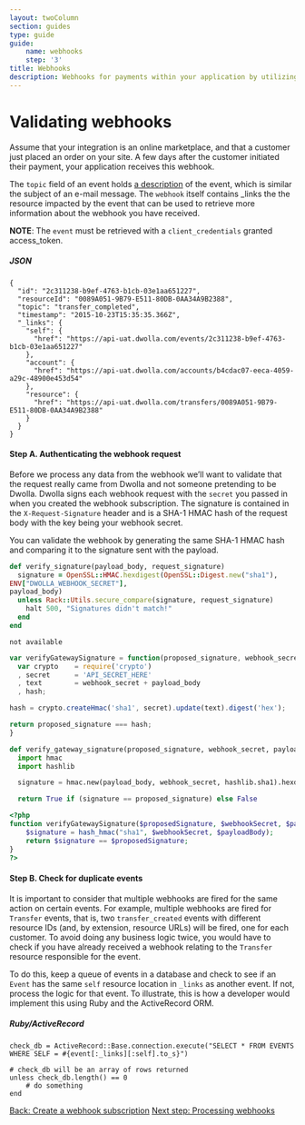 ```yaml
---
layout: twoColumn
section: guides
type: guide
guide: 
    name: webhooks
    step: '3'
title: Webhooks
description: Webhooks for payments within your application by utilizing our open API with no per transaction fees. 
---
```


# Validating webhooks

Assume that your integration is an online marketplace, and that a customer just placed an order on your site. A few days after the customer initiated their payment, your application receives this webhook.

The `topic` field of an event holds [a description](http://docsv2.dwolla.com/#events) of the event, which is similar the subject of an e-mail message.  The `webhook` itself contains _links the the resource impacted by the event that can be used to retrieve more information about the webhook you have received. 

**NOTE**: The `event` must be retrieved with a `client_credentials` granted access_token.

##### JSON
```jsonnoselect
{
  "id": "2c311238-b9ef-4763-b1cb-03e1aa651227",
  "resourceId": "0089A051-9B79-E511-80DB-0AA34A9B2388",
  "topic": "transfer_completed",
  "timestamp": "2015-10-23T15:35:35.366Z",
  "_links": {
    "self": {
      "href": "https://api-uat.dwolla.com/events/2c311238-b9ef-4763-b1cb-03e1aa651227"
    },
    "account": {
      "href": "https://api-uat.dwolla.com/accounts/b4cdac07-eeca-4059-a29c-48900e453d54"
    },
    "resource": {
      "href": "https://api-uat.dwolla.com/transfers/0089A051-9B79-E511-80DB-0AA34A9B2388"
    }
  }
}
```

#### Step A. Authenticating the webhook request
Before we process any data from the webhook we’ll want to validate that the request really came from Dwolla and not someone pretending to be Dwolla. Dwolla signs each webhook request with the `secret` you passed in when you created the webhook subscription. The signature is contained in the `X-Request-Signature` header and is a SHA-1 HMAC hash of the request body with the key being your webhook secret.

You can validate the webhook by generating the same SHA-1 HMAC hash and comparing it to the signature sent with the payload.

```ruby
def verify_signature(payload_body, request_signature)
  signature = OpenSSL::HMAC.hexdigest(OpenSSL::Digest.new("sha1"),
ENV["DWOLLA_WEBHOOK_SECRET"],
payload_body)
  unless Rack::Utils.secure_compare(signature, request_signature)
    halt 500, "Signatures didn't match!"
  end
end
```
```raw
not available
```
```javascript
var verifyGatewaySignature = function(proposed_signature, webhook_secret, payload_body) {
  var crypto    = require('crypto')
  , secret      = 'API_SECRET_HERE'
  , text        = webhook_secret + payload_body
  , hash;

hash = crypto.createHmac('sha1', secret).update(text).digest('hex');

return proposed_signature === hash;
}
```
```python
def verify_gateway_signature(proposed_signature, webhook_secret, payload_body):
  import hmac
  import hashlib

  signature = hmac.new(payload_body, webhook_secret, hashlib.sha1).hexdigest()

  return True if (signature == proposed_signature) else False
```
```php
<?php
function verifyGatewaySignature($proposedSignature, $webhookSecret, $payloadBody) {
    $signature = hash_hmac("sha1", $webhookSecret, $payloadBody);
    return $signature == $proposedSignature;
}
?>
```

#### Step B. Check for duplicate events

It is important to consider that multiple webhooks are fired for the same action on certain events. For example, multiple webhooks are fired for `Transfer` events, that is, two `transfer_created` events with different resource IDs (and, by extension, resource URLs) will be fired, one for each customer. To avoid doing any business logic twice, you would have to check if you have already received a webhook relating to the `Transfer` resource responsible for the event.

To do this, keep a queue of events in a database and check to see if an `Event` has the same `self` resource location in `_links` as another event. If not, process the logic for that event. To illustrate, this is how a developer would implement this using Ruby and the ActiveRecord ORM. 

##### Ruby/ActiveRecord
```rubynoselect
check_db = ActiveRecord::Base.connection.execute("SELECT * FROM EVENTS WHERE SELF = #{event[:_links][:self].to_s}")

# check_db will be an array of rows returned
unless check_db.length() == 0
    # do something
end
```

<nav class="pager-nav">
    <a href="02-create-subscription.html">Back: Create a webhook subscription</a>
    <a href="04-process-webhooks.html">Next step: Processing webhooks</a>
</nav>